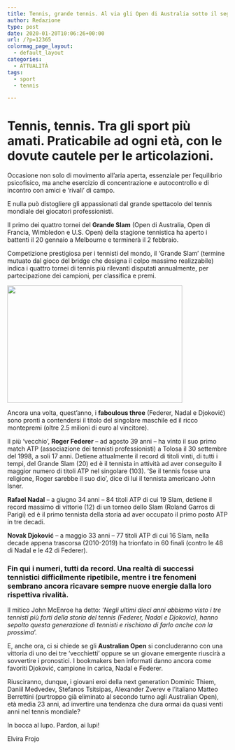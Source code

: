 ```yaml
---
title: Tennis, grande tennis. Al via gli Open di Australia sotto il segno dei tre ‘vecchietti’
author: Redazione
type: post
date: 2020-01-20T10:06:26+00:00
url: /?p=12365
colormag_page_layout:
  - default_layout
categories:
  - ATTUALITÀ
tags:
  - sport
  - tennis

---
```

# Tennis, tennis. Tra gli sport più amati. Praticabile ad ogni età, con le dovute cautele per le articolazioni.

Occasione non solo di movimento all’aria aperta, essenziale per l’equilibrio psicofisico, ma anche esercizio di concentrazione e autocontrollo e di incontro con amici e ‘rivali’ di campo.<span class="Apple-converted-space"> </span>

E nulla può distogliere gli appassionati dal grande spettacolo del tennis mondiale dei giocatori professionisti.

Il primo dei quattro tornei del **Grande Slam** (Open di Australia, Open di Francia, Wimbledon e U.S. Open) della stagione tennistica ha aperto i battenti il 20 gennaio a Melbourne e terminerà il 2 febbraio.<span class="Apple-converted-space"> </span>

Competizione prestigiosa per i tennisti del mondo, il ‘Grande Slam’ (termine mutuato dal gioco del bridge che designa il colpo massimo realizzabile) indica i quattro tornei di tennis più rilevanti disputati annualmente, per partecipazione dei campioni, per classifica e premi.

<img decoding="async" loading="lazy" class="alignleft wp-image-12366" src="https://progressonline.it/wp-content/uploads/2020/01/tennis-2042725_640-300x201.jpg" alt="" width="400" height="268" /> 

Ancora una volta, quest’anno, i **faboulous three** (Federer, Nadal e Djoković) sono pronti a contendersi il titolo del singolare maschile ed il ricco montepremi (oltre 2.5 milioni di euro al vincitore).

Il più ‘vecchio’, **Roger Federer** &#8211; ad agosto 39 anni &#8211; ha vinto il suo primo match ATP (associazione dei tennisti professionisti) a Tolosa il 30 settembre del 1998, a soli 17 anni. Detiene attualmente il record di titoli vinti, di tutti i tempi, del Grande Slam (20) ed è il tennista in attività ad aver conseguito il maggior numero di titoli ATP nel singolare (103). ‘Se il tennis fosse una religione, Roger sarebbe il suo dio’, dice di lui il tennista americano John Isner.

**Rafael Nadal** &#8211; a giugno 34 anni &#8211; 84 titoli ATP di cui 19 Slam, detiene il record massimo di vittorie (12) di un torneo dello Slam (Roland Garros di Parigi) ed è il primo tennista della storia ad aver occupato il primo posto ATP in tre decadi.

**Novak Djoković** &#8211; a maggio 33 anni &#8211; 77 titoli ATP di cui 16 Slam, nella decade appena trascorsa (2010-2019) ha trionfato in 60 finali (contro le 48 di Nadal e le 42 di Federer).

### Fin qui i numeri, tutti da record. Una realtà di successi tennistici difficilmente ripetibile, mentre i tre fenomeni sembrano ancora ricavare sempre nuove energie dalla loro rispettiva rivalità.

Il mitico John McEnroe ha detto: ‘_Negli ultimi dieci anni abbiamo visto i tre tennisti più forti della storia del tennis (Federer, Nadal e Djokovic), hanno sepolto questa generazione di tennisti e rischiano di farlo anche con la prossima_’.

E, anche ora, ci si chiede se gli **Australian Open** si concluderanno con una vittoria di uno dei tre ‘vecchietti’ oppure se un giovane emergente riuscirà a sovvertire i pronostici. I bookmakers ben informati danno ancora come favoriti Djoković, campione in carica, Nadal e Federer.<span class="Apple-converted-space"> </span>

Riusciranno, dunque, i giovani eroi della next generation Dominic Thiem, Daniil Medvedev, Stefanos Tsitsipas, Alexander Zverev e l’italiano Matteo Berrettini (purtroppo già eliminato al secondo turno agli Australian Open), età media 23 anni, ad invertire una tendenza che dura ormai da quasi venti anni nel tennis mondiale?<span class="Apple-converted-space"> </span>

In bocca al lupo. Pardon, ai lupi!

Elvira Frojo